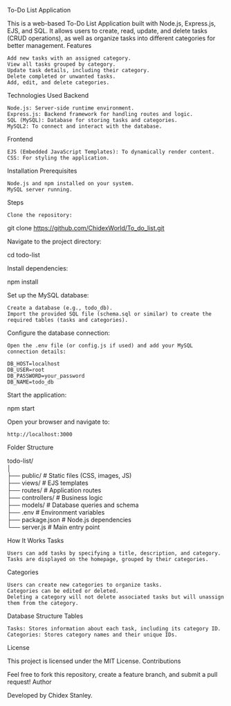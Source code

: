 To-Do List Application

This is a web-based To-Do List Application built with Node.js, Express.js, EJS, and SQL. It allows users to create, read, update, and delete tasks (CRUD operations), as well as organize tasks into different categories for better management.
Features

    Add new tasks with an assigned category.
    View all tasks grouped by category.
    Update task details, including their category.
    Delete completed or unwanted tasks.
    Add, edit, and delete categories.

Technologies Used
Backend

    Node.js: Server-side runtime environment.
    Express.js: Backend framework for handling routes and logic.
    SQL (MySQL): Database for storing tasks and categories.
    MySQL2: To connect and interact with the database.

Frontend

    EJS (Embedded JavaScript Templates): To dynamically render content.
    CSS: For styling the application.

Installation
Prerequisites

    Node.js and npm installed on your system.
    MySQL server running.

Steps

    Clone the repository:

git clone https://github.com/ChidexWorld/To_do_list.git  

Navigate to the project directory:

cd todo-list  

Install dependencies:

npm install  

Set up the MySQL database:

    Create a database (e.g., todo_db).
    Import the provided SQL file (schema.sql or similar) to create the required tables (tasks and categories).

Configure the database connection:

    Open the .env file (or config.js if used) and add your MySQL connection details:

    DB_HOST=localhost  
    DB_USER=root  
    DB_PASSWORD=your_password  
    DB_NAME=todo_db  

Start the application:

npm start  

Open your browser and navigate to:

    http://localhost:3000  

Folder Structure

todo-list/  
│  
├── public/             # Static files (CSS, images, JS)  
├── views/              # EJS templates  
├── routes/             # Application routes  
├── controllers/        # Business logic  
├── models/             # Database queries and schema  
├── .env                # Environment variables  
├── package.json        # Node.js dependencies  
└── server.js           # Main entry point  

How It Works
Tasks

    Users can add tasks by specifying a title, description, and category.
    Tasks are displayed on the homepage, grouped by their categories.

Categories

    Users can create new categories to organize tasks.
    Categories can be edited or deleted.
    Deleting a category will not delete associated tasks but will unassign them from the category.

Database Structure
Tables

    Tasks: Stores information about each task, including its category ID.
    Categories: Stores category names and their unique IDs.

License

This project is licensed under the MIT License.
Contributions

Feel free to fork this repository, create a feature branch, and submit a pull request!
Author

Developed by Chidex Stanley.
